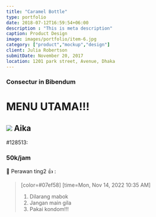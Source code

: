 ```yaml
---
title: "Caramel Bottle"
type: portfolio
date: 2018-07-12T16:59:54+06:00
description : "This is meta description"
caption: Product Design
image: images/portfolio/item-6.jpg
category: ["product","mockup","design"]
client: Julia Robertson
submitDate: November 20, 2017
location: 1201 park street, Avenue, Dhaka
---
```

### Consectur in Bibendum

# MENU UTAMA!!!
## ![](https://i.imgur.com/0tRzJ85.jpg) Aika
#128513:
### 50k/jam
:100: Perawan ting2 :+1: :
> [color=#07ef58]
> [time=Mon, Nov 14, 2022 10:35 AM]
> 1. Dilarang mabok
> 2. Jangan main gila
> 3. Pakai kondom!!!
